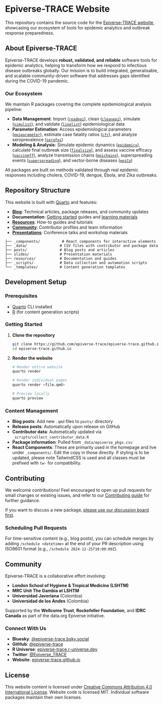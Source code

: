 # Epiverse-TRACE Website

This repository contains the source code for the [Epiverse-TRACE website](https://epiverse-trace.github.io), showcasing our ecosystem of tools for epidemic analytics and outbreak response preparedness.

## About Epiverse-TRACE

Epiverse-TRACE develops **robust, validated, and reliable** software tools for epidemic analytics, helping to transform how we respond to infectious disease outbreaks globally. Our mission is to build integrated, generalisable, and scalable community-driven software that addresses gaps identified during the COVID-19 pandemic.

### Our Ecosystem

We maintain R packages covering the complete epidemiological analysis pipeline:

- **Data Management**: Import ([`readepi`](https://epiverse-trace.github.io/readepi)), clean ([`cleanepi`](https://epiverse-trace.github.io/cleanepi)), simulate ([`simulist`](https://epiverse-trace.github.io/simulist)), and validate ([`linelist`](https://epiverse-trace.github.io/linelist)) epidemiological data
- **Parameter Estimation**: Access epidemiological parameters ([`epiparameter`](https://epiverse-trace.github.io/epiparameter)), estimate case fatality ratios ([`cfr`](https://epiverse-trace.github.io/cfr)), and analyze seroprevalence ([`serofoi`](https://epiverse-trace.github.io/serofoi))
- **Modeling & Analysis**: Simulate epidemic dynamics ([`epidemics`](https://epiverse-trace.github.io/epidemics)), calculate final outbreak size ([`finalsize`](https://epiverse-trace.github.io/finalsize)), and assess vaccine efficacy ([`vaccineff`](https://epiverse-trace.github.io/vaccineff)), analyze transmission chains ([`epichains`](https://epiverse-trace.github.io/epichains)), superspreading events ([`superspreading`](https://epiverse-trace.github.io/superspreading)), and vector-borne diseases ([`epiCo`](https://epiverse-trace.github.io/epiCo))

All packages are built on methods validated through real epidemic responses including cholera, COVID-19, dengue, Ebola, and Zika outbreaks.

## Repository Structure

This website is built with [Quarto](https://quarto.org/) and features:

- [**Blog**](https://epiverse-trace.github.io/blog.html): Technical articles, package releases, and community updates
- **Documentation**: [Getting started](https://epiverse-trace.github.io/getting-started.html) guides and [learning materials](https://epiverse-trace.github.io/learn.html)
- [**Resources**](https://epiverse-trace.github.io/resources.html): How-to guides and tutorials
- [**Community**](https://epiverse-trace.github.io/people.html): Contributor profiles and team information
- [**Presentations**](https://epiverse-trace.github.io/presentations.html): Conference talks and workshop materials

```
├── _components/          # React components for interactive elements
├── _data/               # CSV files with contributor and package data
├── posts/               # Blog posts and articles
├── slides/              # Presentation materials
├── resources/           # Documentation and guides
├── _scripts/            # Data collection and automation scripts
└── _templates/          # Content generation templates
```

## Development Setup

### Prerequisites

- [Quarto](https://quarto.org/docs/get-started/) CLI installed
- [R](https://cran.r-project.org/) (for content generation scripts)

### Getting Started

1. **Clone the repository**
   ```bash
   git clone https://github.com/epiverse-trace/epiverse-trace.github.io.git
   cd epiverse-trace.github.io
   ```

2. **Render the website**
   ```bash
   # Render entire website
   quarto render

   # Render individual pages
   quarto render <file.qmd>

   # Preview locally
   quarto preview
   ```

### Content Management

- **Blog posts**: Add new `.qmd` files to `posts/` directory
- **Release posts**: Automatically upon release on GitHub
- **Contributor data**: Automatically updated via `_scripts/collect_contributor_data.R`
- **Package information**: Pulled from `_data/epiverse_pkgs.csv`
- **React Components**: These are primarily used in the homepage and live under `_components/`. Edit the copy in those directly. If styling is to be updated, please note TailwindCSS is used and all classes must be prefixed with `tw-` for compatibility.

## Contributing

We welcome contributions! Feel encouraged to open up pull requests for small changes or existing issues, and refer to our [Contributing guide](https://github.com/epiverse-trace/.github/blob/main/CONTRIBUTING.md) for further guidance.

If you want to discuss a new package, [please use our discussion board first](https://github.com/orgs/epiverse-trace/discussions).

### Scheduling Pull Requests
For time-sensitive content (e.g., blog posts), you can schedule merges by adding `/schedule <datetime>` at the end of your PR description using ISO8601 format (e.g., `/schedule 2024-12-25T10:00:00Z`).

## Community

Epiverse-TRACE is a collaborative effort involving:

- **London School of Hygiene & Tropical Medicine (LSHTM)**
- **MRC Unit The Gambia at LSHTM**
- **Universidad Javeriana** (Colombia)
- **Universidad de los Andes** (Colombia)

Supported by the **Wellcome Trust**, **Rockefeller Foundation**, and **IDRC Canada** as part of the data.org Epiverse initiative.

### Connect With Us

- **Bluesky**: [@epiverse-trace.bsky.social](https://bsky.app/profile/epiverse-trace.bsky.social)
- **GitHub**: [@epiverse-trace](https://github.com/epiverse-trace)
- **R Universe**: [epiverse-trace.r-universe.dev](https://epiverse-trace.r-universe.dev/packages)
- **Twitter**: [@Epiverse_TRACE](https://twitter.com/Epiverse_TRACE)
- **Website**: [epiverse-trace.github.io](https://epiverse-trace.github.io)

## License

This website content is licensed under [Creative Commons Attribution 4.0 International License](https://creativecommons.org/licenses/by/4.0/). Website code is licensed MIT. Individual software packages maintain their own licenses.
